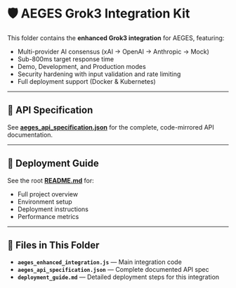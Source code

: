 # 🛡 AEGES Grok3 Integration Kit

This folder contains the **enhanced Grok3 integration** for AEGES, featuring:

- Multi-provider AI consensus (xAI → OpenAI → Anthropic → Mock)
- Sub-800ms target response time
- Demo, Development, and Production modes
- Security hardening with input validation and rate limiting
- Full deployment support (Docker & Kubernetes)

---

## 📜 API Specification

See [**aeges_api_specification.json**](aeges_api_specification.json) for the complete, code-mirrored API documentation.

---

## 🚀 Deployment Guide

See the root [**README.md**](../../README.md) for:

- Full project overview
- Environment setup
- Deployment instructions
- Performance metrics

---

## 📂 Files in This Folder

- **`aeges_enhanced_integration.js`** — Main integration code  
- **`aeges_api_specification.json`** — Complete documented API spec  
- **`deployment_guide.md`** — Detailed deployment steps for this integration  
